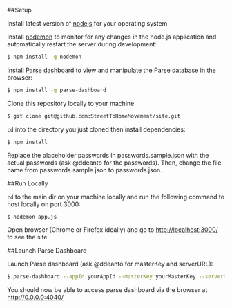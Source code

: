 ##Setup

Install latest version of [nodejs](https://nodejs.org) for your operating system

Install [nodemon](https://github.com/remy/nodemon) to monitor for any changes in the node.js application and automatically restart the server during development:
```bash
$ npm install -g nodemon
```

Install [Parse dashboard](https://github.com/ParsePlatform/parse-dashboard) to view and manipulate the Parse database in the browser:
```bash
$ npm install -g parse-dashboard
```

Clone this repository locally to your machine
```bash
$ git clone git@github.com:StreetToHomeMovement/site.git
```

```cd``` into the directory you just cloned then install dependencies:
```bash
$ npm install
```

Replace the placeholder passwords in passwords.sample.json with the actual passwords (ask @ddeanto for the passwords). Then, change the file name from passwords.sample.json to passwords.json.


##Run Locally

```cd``` to the main dir on your machine locally and
run the following command to host locally on port 3000:
```bash
$ nodemon app.js
```

Open browser (Chrome or Firefox ideally) and go to <http://localhost:3000/> to see the site

##Launch Parse Dashboard

Launch Parse dashboard (ask @ddeanto for masterKey and serverURL):
```bash
$ parse-dashboard --appId yourAppId --masterKey yourMasterKey --serverURL "https://example.com/parse" --appName optionalName
```

You should now be able to access parse dashboard via the browser at <http://0.0.0.0:4040/>
